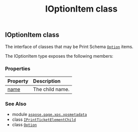 ﻿---
title: IOptionItem class
second_title: Aspose.Page for Python via .NET API References
description: 
type: docs
weight: 350
url: /python-net/aspose.page.xps.xpsmetadata/ioptionitem/
is_root: false
---

## IOptionItem class

The interface of classes that may be Print Schema [`Option`](/page/python-net/aspose.page.xps.xpsmetadata/option) items.



The IOptionItem type exposes the following members:

### Properties
| Property | Description |
| :- | :- |
| [name](/page/python-net/aspose.page.xps.xpsmetadata/ioptionitem/name) | The child name. |



### See Also
* module [`aspose.page.xps.xpsmetadata`](..)
* class [`IPrintTicketElementChild`](/page/python-net/aspose.page.xps.xpsmetadata/iprintticketelementchild)
* class [`Option`](/page/python-net/aspose.page.xps.xpsmetadata/option)
